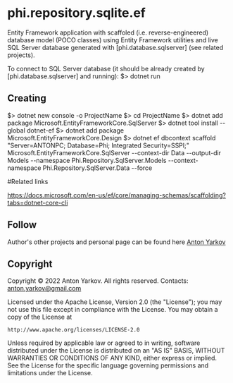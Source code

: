 # phi.repository.sqlite.ef

Entity Framework application with scaffoled (i.e. reverse-engineered) database model (POCO classes) using Entity Framework utilities and live SQL Server database generated with [phi.database.sqlserver] (see related projects).

To connect to SQL Server database (it should be already created by [phi.database.sqlserver] and running):
$> dotnet run

## Creating

$> dotnet new console -o ProjectName
$> cd ProjectName
$> dotnet add package Microsoft.EntityFrameworkCore.SqlServer
$> dotnet tool install --global dotnet-ef
$> dotnet add package Microsoft.EntityFrameworkCore.Design
$> dotnet ef dbcontext scaffold "Server=ANTONPC; Database=Phi; Integrated Security=SSPI;" Microsoft.EntityFrameworkCore.SqlServer --context-dir Data --output-dir Models --namespace Phi.Repository.SqlServer.Models --context-namespace Phi.Repository.SqlServer.Data --force

#Related links

https://docs.microsoft.com/en-us/ef/core/managing-schemas/scaffolding?tabs=dotnet-core-cli

## Follow

Author's other projects and personal page can be found here [Anton Yarkov](https://optiklab.github.io/)

## Copyright

Copyright © 2022 Anton Yarkov. All rights reserved.
Contacts: anton.yarkov@gmail.com

Licensed under the Apache License, Version 2.0 (the "License");
you may not use this file except in compliance with the License.
You may obtain a copy of the License at

    http://www.apache.org/licenses/LICENSE-2.0

Unless required by applicable law or agreed to in writing, software
distributed under the License is distributed on an "AS IS" BASIS,
WITHOUT WARRANTIES OR CONDITIONS OF ANY KIND, either express or implied.
See the License for the specific language governing permissions and
limitations under the License.

